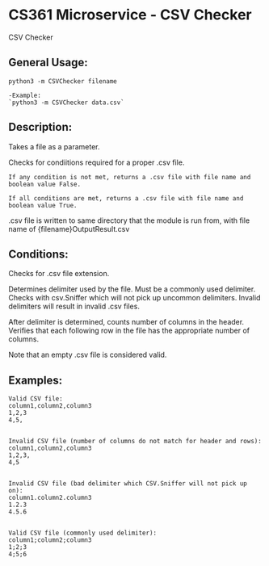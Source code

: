 # CS361 Microservice - CSV Checker
 CSV Checker

## General Usage:

`python3 -m CSVChecker filename`

	-Example:
	`python3 -m CSVChecker data.csv`



## Description:

Takes a file as a parameter.

Checks for condiitions required for a proper .csv file.

    If any condition is not met, returns a .csv file with file name and boolean value False.

    If all conditions are met, returns a .csv file with file name and boolean value True.

.csv file is written to same directory that the module is run from, with file name of {filename}OutputResult.csv



## Conditions:

Checks for .csv file extension.

Determines delimiter used by the file. Must be a commonly used delimiter. Checks with csv.Sniffer which will not pick up
 uncommon delimiters. Invalid delimiters will result in invalid .csv files.

After delimiter is determined, counts number of columns in the header. Verifies that each following row in the file has the appropriate
 number of columns.

Note that an empty .csv file is considered valid.



## Examples:
	Valid CSV file:
	column1,column2,column3
	1,2,3
	4,5,


	Invalid CSV file (number of columns do not match for header and rows):
	column1,column2,column3
	1,2,3,
	4,5


	Invalid CSV file (bad delimiter which CSV.Sniffer will not pick up on):
	column1.column2.column3
	1.2.3
	4.5.6


	Valid CSV file (commonly used delimiter):
	column1;column2;column3
	1;2;3
	4;5;6